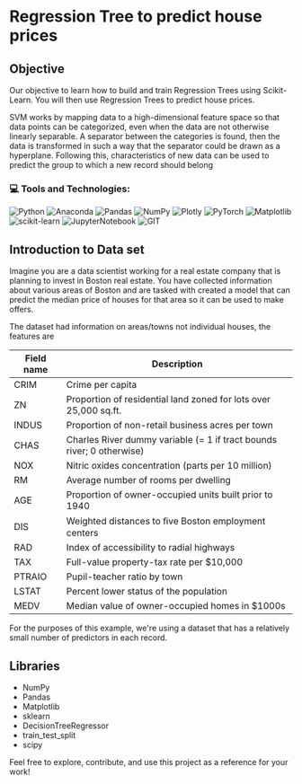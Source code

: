 # Regression Tree to predict house prices

## Objective
Our objective to  learn how to build and train Regression Trees using Scikit-Learn. You will then use Regression Trees to predict house prices.

SVM works by mapping data to a high-dimensional feature space so that data points can be categorized, even when the data are not otherwise linearly separable. A separator between the categories is found, then the data is transformed in such a way that the separator could be drawn as a hyperplane. Following this, characteristics of new data can be used to predict the group to which a new record should belong

### 💻 Tools and Technologies:
![Python](https://img.shields.io/badge/python-3670A0?style=for-the-badge&logo=python&logoColor=ffdd54) 
![Anaconda](https://img.shields.io/badge/Anaconda-%2344A833.svg?style=for-the-badge&logo=anaconda&logoColor=white)
![Pandas](https://img.shields.io/badge/pandas-%23150458.svg?style=for-the-badge&logo=pandas&logoColor=white)
![NumPy](https://img.shields.io/badge/numpy-%23013243.svg?style=for-the-badge&logo=numpy&logoColor=white) 
![Plotly](https://img.shields.io/badge/Plotly-%233F4F75.svg?style=for-the-badge&logo=plotly&logoColor=white) 
![PyTorch](https://img.shields.io/badge/PyTorch-%23EE4C2C.svg?style=for-the-badge&logo=PyTorch&logoColor=white)
![Matplotlib](https://img.shields.io/badge/Matplotlib-%23F7EBE2?style=for-the-badge&logo=pandas&logoColor=black)
![scikit-learn](https://img.shields.io/badge/scikit--learn-%23F7931E.svg?style=for-the-badge&logo=scikit-learn&logoColor=white)
![JupyterNotebook](https://img.shields.io/badge/JupyterNotebook-FACCA7?style=for-the-badge&logo=Jupyter)
![GIT](https://img.shields.io/badge/Git-fc6d26?style=for-the-badge&logo=git&logoColor=white)

## Introduction to Data set

Imagine you are a data scientist working for a real estate company that is planning to invest in Boston real estate. You have collected information about various areas of Boston and are tasked with created a model that can predict the median price of houses for that area so it can be used to make offers.

The dataset had information on areas/towns not individual houses, the features are

|Field name|Description|
|--- |--- |
|CRIM| Crime per capita|
|ZN| Proportion of residential land zoned for lots over 25,000 sq.ft.|
|INDUS| Proportion of non-retail business acres per town|
|CHAS| Charles River dummy variable (= 1 if tract bounds river; 0 otherwise)|
|NOX| Nitric oxides concentration (parts per 10 million)|
|RM| Average number of rooms per dwelling|
|AGE| Proportion of owner-occupied units built prior to 1940|
|DIS| Weighted distances to ﬁve Boston employment centers|
|RAD| Index of accessibility to radial highways|
|TAX| Full-value property-tax rate per $10,000|
|PTRAIO| Pupil-teacher ratio by town|
|LSTAT| Percent lower status of the population|
|MEDV| Median value of owner-occupied homes in $1000s|

For the purposes of this example, we're using a dataset that has a relatively small number of predictors in each record.


## Libraries
- NumPy
- Pandas
- Matplotlib
- sklearn
- DecisionTreeRegressor
- train_test_split
- scipy

Feel free to explore, contribute, and use this project as a reference for your work!
